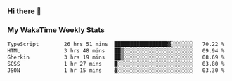 ### Hi there 👋

<!--
**royschrauwen/royschrauwen** is a ✨ _special_ ✨ repository because its `README.md` (this file) appears on your GitHub profile.

Here are some ideas to get you started:

- 🔭 I’m currently working on ...
- 🌱 I’m currently learning ...
- 👯 I’m looking to collaborate on ...
- 🤔 I’m looking for help with ...
- 💬 Ask me about ...
- 📫 How to reach me: ...
- 😄 Pronouns: ...
- ⚡ Fun fact: ...
-->


### My WakaTime Weekly Stats
<!--START_SECTION:waka-->

```txt
TypeScript        26 hrs 51 mins  █████████████████▓░░░░░░░   70.22 %
HTML              3 hrs 48 mins   ██▒░░░░░░░░░░░░░░░░░░░░░░   09.94 %
Gherkin           3 hrs 19 mins   ██▒░░░░░░░░░░░░░░░░░░░░░░   08.69 %
SCSS              1 hr 27 mins    █░░░░░░░░░░░░░░░░░░░░░░░░   03.80 %
JSON              1 hr 15 mins    ▓░░░░░░░░░░░░░░░░░░░░░░░░   03.30 %
```

<!--END_SECTION:waka-->
